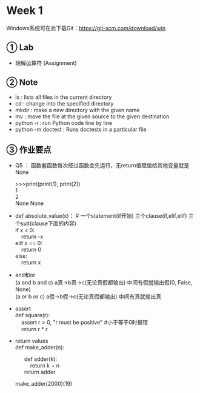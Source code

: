 # Week 1 
Windows系统可在此下载Git：https://git-scm.com/download/win

## ① Lab
* 理解运算符 (Assignment)
## ② Note

* ls : lists all files in the current directory
* cd <path to directory>: change into the specified directory
* mkdir <directory name>: make a new directory with the given name
* mv <source path> <destination path>: move the file at the given source to the given destination
* python -i : run Python code line by line
* python -m doctest : Runs doctests in a particular file
## ③ 作业要点
* Q5 ： 函数套函数每次经过函数会先运行，无return值赋值给其他变量就是None  
  
  \>>>print(print(1), print(2))  
  1  
  2  
  None None
  
* def absolute_value(x)：   # 一个statement(if开始) 三个clause(if,elif,elif) 三个suit(clause下面的内容)  
	if x < 0:  
	&nbsp;&nbsp;&nbsp;&nbsp;return -x  
	elif x == 0:  
  &nbsp;&nbsp;&nbsp;&nbsp;return 0  
	else:  
	&nbsp;&nbsp;&nbsp;&nbsp;return x  

* and和or  
(a and b and c) a真->b真->c(无论真假都输出) 中间有假就输出假(0, False, None)  
(a or b or c)   a假->b假->c(无论真假都输出) 中间有真就输出真

* assert  
def square(r):  
&nbsp;&nbsp;&nbsp;&nbsp;assert r > 0, "r must be positive" #小于等于0时报错  
&nbsp;&nbsp;&nbsp;&nbsp;return r * r
    
* return values  
def make_adder(n):  
	
&nbsp;&nbsp;&nbsp;&nbsp;&nbsp;&nbsp;&nbsp;&nbsp;&nbsp;&nbsp;&nbsp;&nbsp;def adder(k):  
&nbsp;&nbsp;&nbsp;&nbsp;&nbsp;&nbsp;&nbsp;&nbsp;&nbsp;&nbsp;&nbsp;&nbsp;&nbsp;&nbsp;&nbsp;&nbsp;return k + n  
&nbsp;&nbsp;&nbsp;&nbsp;&nbsp;&nbsp;&nbsp;&nbsp;&nbsp;&nbsp;&nbsp;&nbsp;return adder  
	
&nbsp;&nbsp;&nbsp;&nbsp;&nbsp;&nbsp;make_adder(2000)(19)
